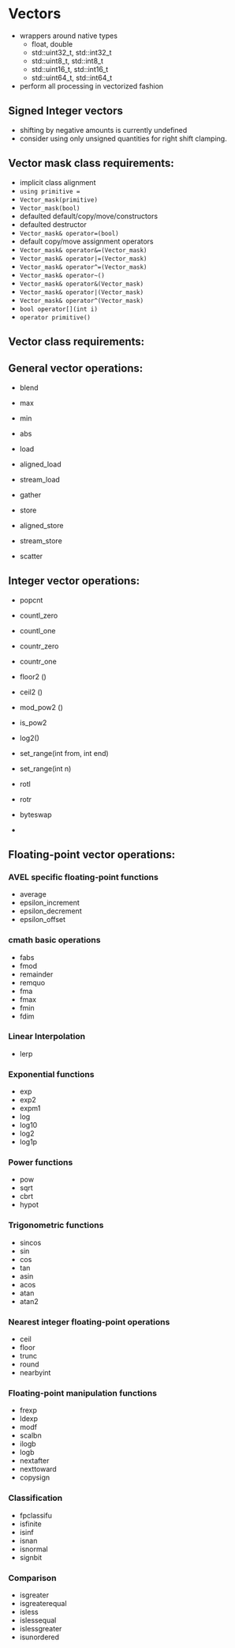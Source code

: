 # Vectors
* wrappers around native types
  * float, double
  * std::uint32_t, std::int32_t
  * std::uint8_t, std::int8_t
  * std::uint16_t, std::int16_t
  * std::uint64_t, std::int64_t
* perform all processing in vectorized fashion

## Signed Integer vectors
* shifting by negative amounts is currently undefined
* consider using only unsigned quantities for right shift clamping.

## Vector mask class requirements:
* implicit class alignment 
* `using primitive = `
* `Vector_mask(primitive)`
* `Vector_mask(bool)`
* defaulted default/copy/move/constructors
* defaulted destructor
* `Vector_mask& operator=(bool)`
* default copy/move assignment operators
* `Vector_mask& operator&=(Vector_mask)`
* `Vector_mask& operator|=(Vector_mask)`
* `Vector_mask& operator^=(Vector_mask)`
* `Vector_mask& operator~()`
* `Vector_mask& operator&(Vector_mask)`
* `Vector_mask& operator|(Vector_mask)`
* `Vector_mask& operator^(Vector_mask)`
* `bool operator[](int i)`
* `operator primitive()`

## Vector class requirements:

## General vector operations:
* blend
* max
* min
* abs

* load
* aligned_load
* stream_load
* gather

* store
* aligned_store
* stream_store
* scatter

## Integer vector operations:
* popcnt
* countl_zero
* countl_one
* countr_zero
* countr_one

* floor2 ()
* ceil2 ()
* mod_pow2 ()
* is_pow2
* log2()

* set_range(int from, int end)
* set_range(int n)

* rotl
* rotr

* byteswap
* 

## Floating-point vector operations:
### AVEL specific floating-point functions
* average
* epsilon_increment
* epsilon_decrement
* epsilon_offset
### cmath basic operations
* fabs
* fmod
* remainder
* remquo
* fma
* fmax
* fmin
* fdim
### Linear Interpolation
* lerp
### Exponential functions
* exp
* exp2
* expm1
* log
* log10
* log2
* log1p
### Power functions
* pow
* sqrt
* cbrt
* hypot
### Trigonometric functions
* sincos
* sin
* cos
* tan
* asin
* acos
* atan
* atan2
### Nearest integer floating-point operations
* ceil
* floor
* trunc
* round
* nearbyint
### Floating-point manipulation functions
* frexp
* ldexp
* modf
* scalbn
* ilogb
* logb
* nextafter
* nexttoward
* copysign
### Classification
* fpclassifu
* isfinite
* isinf
* isnan
* isnormal
* signbit
### Comparison
* isgreater
* isgreaterequal
* isless
* islessequal
* islessgreater
* isunordered
